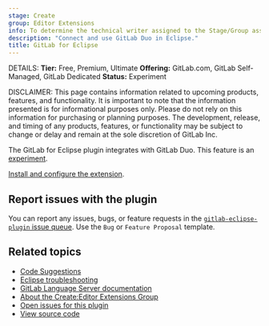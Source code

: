 ```yaml
---
stage: Create
group: Editor Extensions
info: To determine the technical writer assigned to the Stage/Group associated with this page, see https://handbook.gitlab.com/handbook/product/ux/technical-writing/#assignments
description: "Connect and use GitLab Duo in Eclipse."
title: GitLab for Eclipse
---
```


DETAILS:
**Tier:** Free, Premium, Ultimate
**Offering:** GitLab.com, GitLab Self-Managed, GitLab Dedicated
**Status:** Experiment

DISCLAIMER:
This page contains information related to upcoming products, features, and functionality.
It is important to note that the information presented is for informational purposes only.
Please do not rely on this information for purchasing or planning purposes.
The development, release, and timing of any products, features, or functionality may be subject to change or delay and remain at the
sole discretion of GitLab Inc.

The GitLab for Eclipse plugin integrates with GitLab Duo.
This feature is an [experiment](../../policy/development_stages_support.md).

[Install and configure the extension](setup.md).

## Report issues with the plugin

You can report any issues, bugs, or feature requests in the
[`gitlab-eclipse-plugin` issue queue](https://gitlab.com/gitlab-org/editor-extensions/gitlab-eclipse-plugin/-/issues).
Use the `Bug` or `Feature Proposal` template.

## Related topics

- [Code Suggestions](../../user/project/repository/code_suggestions/_index.md)
- [Eclipse troubleshooting](troubleshooting.md)
- [GitLab Language Server documentation](../language_server/_index.md)
- [About the Create:Editor Extensions Group](https://handbook.gitlab.com/handbook/engineering/development/dev/create/editor-extensions/)
- [Open issues for this plugin](https://gitlab.com/gitlab-org/editor-extensions/gitlab-eclipse-plugin/-/issues/)
- [View source code](https://gitlab.com/gitlab-org/editor-extensions/gitlab-eclipse-plugin)
